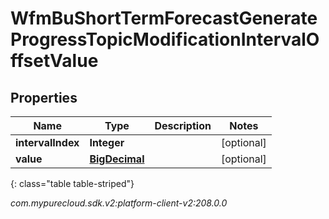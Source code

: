 # WfmBuShortTermForecastGenerateProgressTopicModificationIntervalOffsetValue


## Properties

| Name | Type | Description | Notes |
| ------------ | ------------- | ------------- | ------------- |
| **intervalIndex** | **Integer** |  |  [optional] |
| **value** | [**BigDecimal**](BigDecimal) |  |  [optional] |
{: class="table table-striped"}




_com.mypurecloud.sdk.v2:platform-client-v2:208.0.0_
